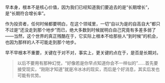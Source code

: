 早本身，根本不是核心价值，因为我们已经知道我们要追去的是“长期增长”，是“长期符合增长率”。

作为投资者，任何时候都要明白，在这个领域里，一切“自以为是的自高自大”都只不过是“还没走到那个地步”而已，绝大多数到时候就明白自己究竟有多差多弱了——当然，这个世界的真正残酷在于，它实际上根本不给那些人“到时候”的机会，也因为那样的人不可能走到那个地步。

早不早根本不重要，关键在于对不对，事实上，更关键的点在于，是否是长期对。

> 以后不要用有那种幻觉，“好像若是你早点知道你会不一样似的”......首先要接受现实，“刚刚才知道”就是冷冰冰的现实，而后是个好消息，其实后发也可能有优势。



